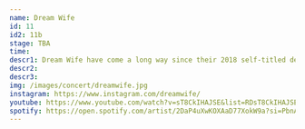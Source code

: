 ```yaml
---
name: Dream Wife
id: 11
id2: 11b
stage: TBA
time: 
descr1: Dream Wife have come a long way since their 2018 self-titled debut. Their last album, So When You Gonna... smashed the Official UK Top 20 album charts (the only indie album recorded and produced by all women at the time to do so). They've toured internationally, performing at festivals such as Lollapalooza (US), Laneway (AU), Summersonic (JP), Primavera (ES) and Pitchfork (FR) as well as opening for the Rolling Stones at Hyde Park, Garbage, and for The Kills, Sleigh Bells and Sunflower Bean across North America. Their music has appeared on numerous TV soundtracks and they’ve remixed tracks by Rina Sawayama, Nova Twins, Porridge Radio and more.
descr2: 
descr3: 
img: /images/concert/dreamwife.jpg
instagram: https://www.instagram.com/dreamwife/
youtube: https://www.youtube.com/watch?v=sT8CkIHAJSE&list=RDsT8CkIHAJSE
spotify: https://open.spotify.com/artist/2DaP4uXwKOXAaD77XokW9a?si=PbnALD8qQxegVAC3G1CKLg
---
```

    